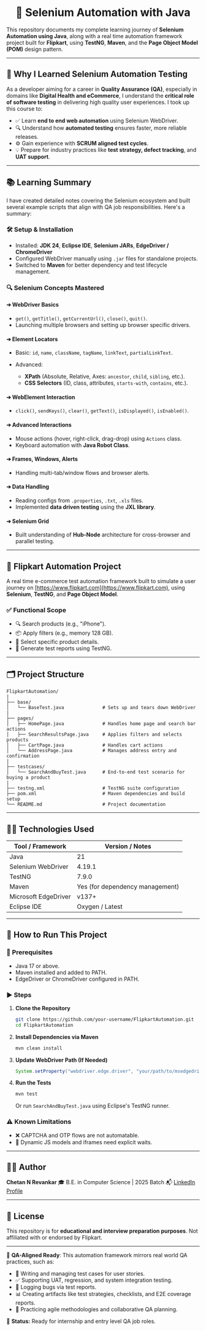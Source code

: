 <h1 align="center">🧠 Selenium Automation with Java</h1>

This repository documents my complete learning journey of **Selenium Automation using Java**, along with a real time automation framework project built for **Flipkart**, using **TestNG**, **Maven**, and the **Page Object Model (POM)** design pattern.

---

## 🌟 Why I Learned Selenium Automation Testing

As a developer aiming for a career in **Quality Assurance (QA)**, especially in domains like **Digital Health and eCommerce**, I understand the **critical role of software testing** in delivering high quality user experiences. I took up this course to:

* ✅ Learn **end to end web automation** using Selenium WebDriver.
* 🔍 Understand how **automated testing** ensures faster, more reliable releases.
* ⚙️ Gain experience with **SCRUM aligned test cycles**.
* 💡 Prepare for industry practices like **test strategy, defect tracking**, and **UAT support**.

---

## 📚 Learning Summary

I have created detailed notes covering the Selenium ecosystem and built several example scripts that align with QA job responsibilities. Here's a summary:

### 🛠️ Setup & Installation

* Installed: **JDK 24**, **Eclipse IDE**, **Selenium JARs**, **EdgeDriver / ChromeDriver**
* Configured WebDriver manually using `.jar` files for standalone projects.
* Switched to **Maven** for better dependency and test lifecycle management.

### 🔍 Selenium Concepts Mastered

#### ➔ WebDriver Basics

* `get()`, `getTitle()`, `getCurrentUrl()`, `close()`, `quit()`.
* Launching multiple browsers and setting up browser specific drivers.

#### ➔ Element Locators

* Basic: `id`, `name`, `className`, `tagName`, `linkText`, `partialLinkText`.
* Advanced:

  * **XPath** (Absolute, Relative, Axes: `ancestor`, `child`, `sibling`, etc.).
  * **CSS Selectors** (ID, class, attributes, `starts-with`, `contains`, etc.).

#### ➔ WebElement Interaction

* `click()`, `sendKeys()`, `clear()`, `getText()`, `isDisplayed()`, `isEnabled()`.

#### ➔ Advanced Interactions

* Mouse actions (hover, right-click, drag-drop) using `Actions` class.
* Keyboard automation with **Java Robot Class**.

#### ➔ Frames, Windows, Alerts

* Handling multi-tab/window flows and browser alerts.

#### ➔ Data Handling

* Reading configs from `.properties`, `.txt`, `.xls` files.
* Implemented **data driven testing** using the **JXL library**.

#### ➔ Selenium Grid

* Built understanding of **Hub-Node** architecture for cross-browser and parallel testing.

---

## 🛒 Flipkart Automation Project

A real time e-commerce test automation framework built to simulate a user journey on [https://www.flipkart.com](https://www.flipkart.com), using **Selenium**, **TestNG**, and **Page Object Model**.

### ✅ Functional Scope

* 🔍 Search products (e.g., "iPhone").
* 📦 Apply filters (e.g., memory 128 GB).
* 📱 Select specific product details.
* 📄 Generate test reports using TestNG.

---

## 🗂️ Project Structure

```
FlipkartAutomation/
|
├── base/
│   └── BaseTest.java              # Sets up and tears down WebDriver
|
├── pages/
│   ├── HomePage.java              # Handles home page and search bar actions
│   ├── SearchResultsPage.java     # Applies filters and selects products
│   ├── CartPage.java              # Handles cart actions
│   └── AddressPage.java           # Manages address entry and confirmation
|
├── testcases/
│   └── SearchAndBuyTest.java      # End-to-end test scenario for buying a product
|
├── testng.xml                     # TestNG suite configuration
├── pom.xml                        # Maven dependencies and build setup
└── README.md                      # Project documentation

```

---

## 🧑‍💻 Technologies Used

| Tool / Framework     | Version / Notes                 |
| -------------------- | ------------------------------- |
| Java                 | 21                              |
| Selenium WebDriver   | 4.19.1                          |
| TestNG               | 7.9.0                           |
| Maven                | Yes (for dependency management) |
| Microsoft EdgeDriver | v137+                           |
| Eclipse IDE          | Oxygen / Latest                 |

---

## 🚀 How to Run This Project

### 🔧 Prerequisites

* Java 17 or above.
* Maven installed and added to PATH.
* EdgeDriver or ChromeDriver configured in PATH.

### ▶️ Steps

1. **Clone the Repository**

   ```bash
   git clone https://github.com/your-username/FlipkartAutomation.git
   cd FlipkartAutomation
   ```

2. **Install Dependencies via Maven**

   ```bash
   mvn clean install
   ```

3. **Update WebDriver Path (If Needed)**

   ```java
   System.setProperty("webdriver.edge.driver", "your/path/to/msedgedriver.exe");
   ```

4. **Run the Tests**

   ```bash
   mvn test
   ```

   Or run `SearchAndBuyTest.java` using Eclipse's TestNG runner.

### ⚠️ Known Limitations

* ❌ CAPTCHA and OTP flows are not automatable.
* 🚧 Dynamic JS models and iframes need explicit waits.

---

## 👨‍💼 Author

**Chetan N Revankar**
🎓 B.E. in Computer Science | 2025 Batch
📬 [LinkedIn Profile](https://www.linkedin.com/in/chetannrevankar)

---

## 📄 License

This repository is for **educational and interview preparation purposes**.
Not affiliated with or endorsed by Flipkart.

---

🧺 **QA-Aligned Ready**: This automation framework mirrors real world QA practices, such as:

* 📜 Writing and managing test cases for user stories.
* ✅ Supporting UAT, regression, and system integration testing.
* 🐞 Logging bugs via test reports.
* 📊 Creating artifacts like test strategies, checklists, and E2E coverage reports.
* 🧩 Practicing agile methodologies and collaborative QA planning.

📀 **Status:** Ready for internship and entry level QA job roles.
